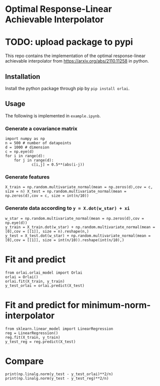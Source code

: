 # Optimal Response-Linear Achievable Interpolator

# TODO: upload package to pypi

This repo contains the implementation of the optimal response-linear achievable interpolator from https://arxiv.org/abs/2110.11258 in python.

## Installation

Install the python package through pip by `pip install orlai`.

## Usage

The following is implemented in `example.ipynb`.

### Generate a covariance matrix

```
import numpy as np
n = 500 # number of datapoints
d = 1000 # dimension
c = np.eye(d)
for i in range(d):
    for j in range(d):
            c[i,j] = 0.5**(abs(i-j))
```

### Generate features

`
X_train = np.random.multivariate_normal(mean = np.zeros(d),cov = c, size = n)
X_test = np.random.multivariate_normal(mean = np.zeros(d),cov = c, size = int(n/10))
`

### Generate data according to `y = X.dot(w_star) + xi`

```
w_star = np.random.multivariate_normal(mean = np.zeros(d),cov = np.eye(d))
y_train = X_train.dot(w_star) + np.random.multivariate_normal(mean = [0],cov = [[1]], size = n).reshape(n,)
y_test = X_test.dot(w_star) + np.random.multivariate_normal(mean = [0],cov = [[1]], size = int(n/10)).reshape(int(n/10),)
```

# Fit and predict
```
from orlai.orlai_model import Orlai
orlai = Orlai()
orlai.fit(X_train, y_train)
y_test_orlai = orlai.predict(X_test)
```

# Fit and predict for minimum-norm-interpolator
```
from sklearn.linear_model import LinearRegression
reg = LinearRegression()
reg.fit(X_train, y_train)
y_test_reg = reg.predict(X_test)
```

# Compare

```
print(np.linalg.norm(y_test - y_test_orlai)**2/n)
print(np.linalg.norm(y_test - y_test_reg)**2/n)
```


